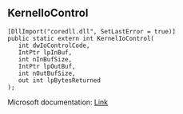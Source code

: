## KernelIoControl

```
[DllImport("coredll.dll", SetLastError = true)]
public static extern int KernelIoControl(
   int dwIoControlCode,
   IntPtr lpInBuf,
   int nInBufSize,
   IntPtr lpOutBuf,
   int nOutBufSize,
   out int lpBytesReturned
);
```

Microsoft documentation: [Link](https://learn.microsoft.com/en-us/previous-versions/ms957125(v=msdn.10))
